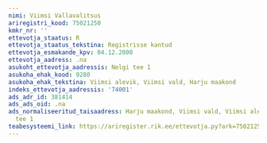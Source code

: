 ```yaml
---
nimi: Viimsi Vallavalitsus
ariregistri_kood: 75021250
kmkr_nr: ''
ettevotja_staatus: R
ettevotja_staatus_tekstina: Registrisse kantud
ettevotja_esmakande_kpv: 04.12.2000
ettevotja_aadress: .na
asukoht_ettevotja_aadressis: Nelgi tee 1
asukoha_ehak_kood: 9280
asukoha_ehak_tekstina: Viimsi alevik, Viimsi vald, Harju maakond
indeks_ettevotja_aadressis: '74001'
ads_adr_id: 381414
ads_ads_oid: .na
ads_normaliseeritud_taisaadress: Harju maakond, Viimsi vald, Viimsi alevik, Nelgi
  tee 1
teabesysteemi_link: https://ariregister.rik.ee/ettevotja.py?ark=75021250&ref=rekvisiidid
---
```

